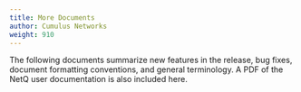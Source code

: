 ```yaml
---
title: More Documents
author: Cumulus Networks
weight: 910
---
```

The following documents summarize new features in the release, bug fixes, document formatting conventions, and general terminology. A PDF of the NetQ user documentation is also included here.
